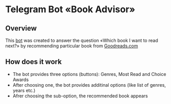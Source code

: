 # Telegram Bot «Book Advisor»

## Overview

This [bot](https://t.me/BadgerBo_libot "Book Advisor Bot") was created to answer the question «Which book I want to read next?» by recommending particular book from [Goodreads.com](https://www.goodreads.com/ "Goodreads | Meet your next favorite book")


## How does it work

- The bot provides three options (buttons): Genres, Most Read and Choice Awards
- After choosing one, the bot provides additinal options (like list of genres, years etc.)
- Afrer choosing the sub-option, the recommended book appears
